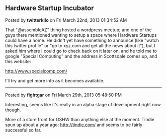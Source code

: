 ## Hardware Startup Incubator
Posted by **twitterkilo** on Fri March 22nd, 2013 01:34:52 AM

That &quot;@assembleAZ&quot; thing hosted a wordpress meetup; and one of the guys there mentioned wanting to setup a space where Hardware Startups could have a home. He didn't yet have something to announce (like &quot;watch this twitter profile&quot; or &quot;go to xyz.com and get all the news about it&quot;), but I asked him where I could go to check back on it later on, and he told me to google &quot;Special Computing&quot; and the address in Scottsdale comes up, and this website:

<!-- m --><a class="postlink" href="http://www.specialcomp.com/">http://www.specialcomp.com/</a><!-- m -->

I'll try and get more info as it becomes available.

--------------------------------------------------------------------------------

Posted by **fightgar** on Fri March 29th, 2013 05:48:50 PM

Interesting, seems like it's really in an alpha stage of development right now though.

More of a store front for OSHW than anything else at the moment.  Tindie spun up about a year ago: <!-- m --><a class="postlink" href="http://tindie.com/">http://tindie.com/</a><!-- m --> and seems to be fairly successful so far.
